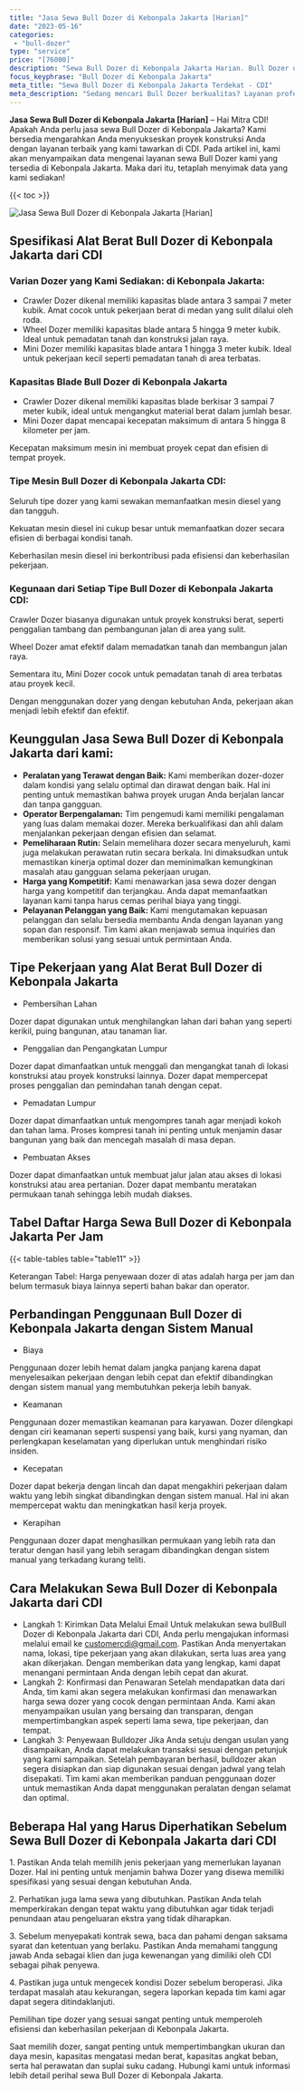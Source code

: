 ```yaml
---
title: "Jasa Sewa Bull Dozer di Kebonpala Jakarta [Harian]"
date: "2023-05-16"
categories:
 - "bull-dozer"
type: "service"
price: "[76000]"
description: "Sewa Bull Dozer di Kebonpala Jakarta Harian. Bull Dozer unggulan untuk kebutuhan proyek konstruksi dengan performa superior. Hubungi kami untuk informasi lebih detail."
focus_keyphrase: "Bull Dozer di Kebonpala Jakarta"
meta_title: "Sewa Bull Dozer di Kebonpala Jakarta Terdekat - CDI"
meta_description: "Sedang mencari Bull Dozer berkualitas? Layanan profesional kami siap melayani dengan harga kompetitif. Klik untuk info lebih lanjut."
---
```


**Jasa Sewa Bull Dozer di Kebonpala Jakarta [Harian]** – Hai Mitra CDI! Apakah Anda perlu jasa sewa Bull Dozer di Kebonpala Jakarta? Kami bersedia mengarahkan Anda menyukseskan proyek konstruksi Anda dengan layanan terbaik yang kami tawarkan di CDI. Pada artikel ini, kami akan menyampaikan data mengenai layanan sewa Bull Dozer kami yang tersedia di Kebonpala Jakarta. Maka dari itu, tetaplah menyimak data yang kami sediakan!

{{< toc >}}

![Jasa Sewa Bull Dozer di Kebonpala Jakarta [Harian]](/images/bull-dozer/bull-dozer-30.jpg)

## Spesifikasi Alat Berat Bull Dozer di Kebonpala Jakarta dari CDI

### Varian Dozer yang Kami Sediakan: di Kebonpala Jakarta:

*   Crawler Dozer dikenal memiliki kapasitas blade antara 3 sampai 7 meter kubik. Amat cocok untuk pekerjaan berat di medan yang sulit dilalui oleh roda.
*   Wheel Dozer memiliki kapasitas blade antara 5 hingga 9 meter kubik. Ideal untuk pemadatan tanah dan konstruksi jalan raya.
*   Mini Dozer memiliki kapasitas blade antara 1 hingga 3 meter kubik. Ideal untuk pekerjaan kecil seperti pemadatan tanah di area terbatas.

### Kapasitas Blade Bull Dozer di Kebonpala Jakarta

*   Crawler Dozer dikenal memiliki kapasitas blade berkisar 3 sampai 7 meter kubik, ideal untuk mengangkut material berat dalam jumlah besar.
*   Mini Dozer dapat mencapai kecepatan maksimum di antara 5 hingga 8 kilometer per jam.

Kecepatan maksimum mesin ini membuat proyek cepat dan efisien di tempat proyek.

### Tipe Mesin Bull Dozer di Kebonpala Jakarta CDI:

Seluruh tipe dozer yang kami sewakan memanfaatkan mesin diesel yang dan tangguh.

Kekuatan mesin diesel ini cukup besar untuk memanfaatkan dozer secara efisien di berbagai kondisi tanah.

Keberhasilan mesin diesel ini berkontribusi pada efisiensi dan keberhasilan pekerjaan.

### Kegunaan dari Setiap Tipe Bull Dozer di Kebonpala Jakarta CDI:

Crawler Dozer biasanya digunakan untuk proyek konstruksi berat, seperti penggalian tambang dan pembangunan jalan di area yang sulit.

Wheel Dozer amat efektif dalam memadatkan tanah dan membangun jalan raya.

Sementara itu, Mini Dozer cocok untuk pemadatan tanah di area terbatas atau proyek kecil.

Dengan menggunakan dozer yang dengan kebutuhan Anda, pekerjaan akan menjadi lebih efektif dan efektif.

## Keunggulan Jasa Sewa Bull Dozer di Kebonpala Jakarta dari kami:

*   **Peralatan yang Terawat dengan Baik:** Kami memberikan dozer-dozer dalam kondisi yang selalu optimal dan dirawat dengan baik. Hal ini penting untuk memastikan bahwa proyek urugan Anda berjalan lancar dan tanpa gangguan.
*   **Operator Berpengalaman:** Tim pengemudi kami memiliki pengalaman yang luas dalam memakai dozer. Mereka berkualifikasi dan ahli dalam menjalankan pekerjaan dengan efisien dan selamat.
*   **Pemeliharaan Rutin:** Selain memelihara dozer secara menyeluruh, kami juga melakukan perawatan rutin secara berkala. Ini dimaksudkan untuk memastikan kinerja optimal dozer dan meminimalkan kemungkinan masalah atau gangguan selama pekerjaan urugan.
*   **Harga yang Kompetitif:** Kami menawarkan jasa sewa dozer dengan harga yang kompetitif dan terjangkau. Anda dapat memanfaatkan layanan kami tanpa harus cemas perihal biaya yang tinggi.
*   **Pelayanan Pelanggan yang Baik:** Kami mengutamakan kepuasan pelanggan dan selalu bersedia membantu Anda dengan layanan yang sopan dan responsif. Tim kami akan menjawab semua inquiries dan memberikan solusi yang sesuai untuk permintaan Anda.

## Tipe Pekerjaan yang Alat Berat Bull Dozer di Kebonpala Jakarta

*   Pembersihan Lahan

Dozer dapat digunakan untuk menghilangkan lahan dari bahan yang seperti kerikil, puing bangunan, atau tanaman liar.
*   Penggalian dan Pengangkatan Lumpur

Dozer dapat dimanfaatkan untuk menggali dan mengangkat tanah di lokasi konstruksi atau proyek konstruksi lainnya. Dozer dapat mempercepat proses penggalian dan pemindahan tanah dengan cepat.
*   Pemadatan Lumpur

Dozer dapat dimanfaatkan untuk mengompres tanah agar menjadi kokoh dan tahan lama. Proses kompresi tanah ini penting untuk menjamin dasar bangunan yang baik dan mencegah masalah di masa depan.
*   Pembuatan Akses

Dozer dapat dimanfaatkan untuk membuat jalur jalan atau akses di lokasi konstruksi atau area pertanian. Dozer dapat membantu meratakan permukaan tanah sehingga lebih mudah diakses.

## Tabel Daftar Harga Sewa Bull Dozer di Kebonpala Jakarta Per Jam

{{< table-tables table="table11" >}}

Keterangan Tabel: Harga penyewaan dozer di atas adalah harga per jam dan belum termasuk biaya lainnya seperti bahan bakar dan operator.

## Perbandingan Penggunaan Bull Dozer di Kebonpala Jakarta dengan Sistem Manual

*   Biaya

Penggunaan dozer lebih hemat dalam jangka panjang karena dapat menyelesaikan pekerjaan dengan lebih cepat dan efektif dibandingkan dengan sistem manual yang membutuhkan pekerja lebih banyak.
*   Keamanan

Penggunaan dozer memastikan keamanan para karyawan. Dozer dilengkapi dengan ciri keamanan seperti suspensi yang baik, kursi yang nyaman, dan perlengkapan keselamatan yang diperlukan untuk menghindari risiko insiden.
*   Kecepatan

Dozer dapat bekerja dengan lincah dan dapat mengakhiri pekerjaan dalam waktu yang lebih singkat dibandingkan dengan sistem manual. Hal ini akan mempercepat waktu dan meningkatkan hasil kerja proyek.
*   Kerapihan

Penggunaan dozer dapat menghasilkan permukaan yang lebih rata dan teratur dengan hasil yang lebih seragam dibandingkan dengan sistem manual yang terkadang kurang teliti.

## Cara Melakukan Sewa Bull Dozer di Kebonpala Jakarta dari CDI

*   Langkah 1: Kirimkan Data Melalui Email
Untuk melakukan sewa bullBull Dozer di Kebonpala Jakarta dari CDI, Anda perlu mengajukan informasi melalui email ke customercdi@gmail.com. Pastikan Anda menyertakan nama, lokasi, tipe pekerjaan yang akan dilakukan, serta luas area yang akan dikerjakan. Dengan memberikan data yang lengkap, kami dapat menangani permintaan Anda dengan lebih cepat dan akurat.
*   Langkah 2: Konfirmasi dan Penawaran
Setelah mendapatkan data dari Anda, tim kami akan segera melakukan konfirmasi dan menawarkan harga sewa dozer yang cocok dengan permintaan Anda. Kami akan menyampaikan usulan yang bersaing dan transparan, dengan mempertimbangkan aspek seperti lama sewa, tipe pekerjaan, dan tempat.
*   Langkah 3: Penyewaan Bulldozer
Jika Anda setuju dengan usulan yang disampaikan, Anda dapat melakukan transaksi sesuai dengan petunjuk yang kami sampaikan. Setelah pembayaran berhasil, bulldozer akan segera disiapkan dan siap digunakan sesuai dengan jadwal yang telah disepakati. Tim kami akan memberikan panduan penggunaan dozer untuk memastikan Anda dapat menggunakan peralatan dengan selamat dan optimal.

## Beberapa Hal yang Harus Diperhatikan Sebelum Sewa Bull Dozer di Kebonpala Jakarta dari CDI

1\.  Pastikan Anda telah memilih jenis pekerjaan yang memerlukan layanan Dozer. Hal ini penting untuk menjamin bahwa Dozer yang disewa memiliki spesifikasi yang sesuai dengan kebutuhan Anda.

2\.  Perhatikan juga lama sewa yang dibutuhkan. Pastikan Anda telah memperkirakan dengan tepat waktu yang dibutuhkan agar tidak terjadi penundaan atau pengeluaran ekstra yang tidak diharapkan.

3\.  Sebelum menyepakati kontrak sewa, baca dan pahami dengan saksama syarat dan ketentuan yang berlaku. Pastikan Anda memahami tanggung jawab Anda sebagai klien dan juga kewenangan yang dimiliki oleh CDI sebagai pihak penyewa.

4\.  Pastikan juga untuk mengecek kondisi Dozer sebelum beroperasi. Jika terdapat masalah atau kekurangan, segera laporkan kepada tim kami agar dapat segera ditindaklanjuti.

Pemilihan tipe dozer yang sesuai sangat penting untuk memperoleh efisiensi dan keberhasilan pekerjaan di Kebonpala Jakarta.

Saat memilih dozer, sangat penting untuk mempertimbangkan ukuran dan daya mesin, kapasitas mengatasi medan berat, kapasitas angkat beban, serta hal perawatan dan suplai suku cadang. Hubungi kami untuk informasi lebih detail perihal sewa Bull Dozer di Kebonpala Jakarta.